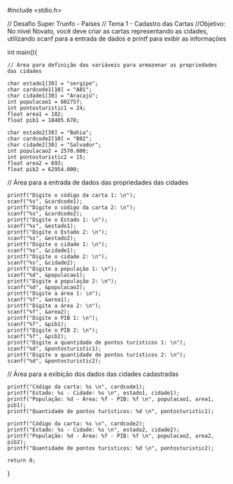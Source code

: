 #include <stdio.h>

// Desafio Super Trunfo - Países
// Tema 1 - Cadastro das Cartas
//Objetivo: No nível Novato, você deve criar as cartas representando as cidades, utilizando scanf para a entrada de dados e printf para exibir as informações

int main(){

    // Área para definição das variáveis para armazenar as propriedades das cidades

    char estado1[30] = "sergipe";
    char cardcode1[10] = "A01";
    char cidade1[30] = "Aracajú";
    int populacao1 = 602757; 
    int pontosturistic1 = 24;
    float area1 = 182; 
    float pib1 = 18405.678;

    char estado2[30] = "Bahia"; 
    char cardcode2[10] = "B02";
    char cidade2[30] = "Salvador";
    int populacao2 = 2570.000; 
    int pontosturistic2 = 15;
    float area2 = 693; 
    float pib2 = 62954.000;
    
 // Área para a entrada de dados das propriedades das cidades

    printf("Digite o código da carta 1: \n");
    scanf("%s", &cardcode1);
    printf("Digite o código da carta 2: \n");
    scanf("%s", &cardcode2);
    printf("Digite o Estado 1: \n");
    scanf("%s", &estado1);
    printf("Digite o Estado 2: \n");
    scanf("%s", &estado2);
    printf("Digite o cidade 1: \n");
    scanf("%s", &cidade1);
    printf("Digite o cidade 2: \n");
    scanf("%s", &cidade2);
    printf("Digite a população 1: \n");
    scanf("%d", &populacao1);
    printf("Digite a população 2: \n");
    scanf("%d", &populacao2);
    printf("Digite a área 1: \n");
    scanf("%f", &area1);
    printf("Digite a área 2: \n");
    scanf("%f", &area2);
    printf("Digite o PIB 1: \n");
    scanf("%f", &pib1);
    printf("Digite o PIB 2: \n");
    scanf("%f", &pib2);
    printf("Digite a quantidade de pontos turísticos 1: \n");
    scanf("%d", &pontosturistic1);
    printf("Digite a quantidade de pontos turísticos 2: \n");
    scanf("%d", &pontosturistic2);

  // Área para a exibição dos dados das cidades cadastradas

    printf("Código da carta: %s \n", cardcode1);
    printf("Estado: %s - Cidade: %s \n", estado1, cidade1);
    printf("População: %d - Área: %f - PIB: %f \n", populacao1, area1, pib1);
    printf("Quantidade de pontos turísticos: %d \n", pontosturistic1);

    printf("Código da carta: %s \n", cardcode2);
    printf("Estado: %s - Cidade: %s \n", estado2, cidade2);
    printf("População: %d - Área: %f - PIB: %f \n", populacao2, area2, pib2);
    printf("Quantidade de pontos turísticos: %d \n", pontosturistic2);

    return 0;
}
